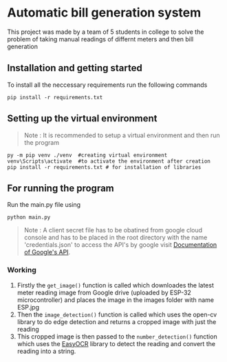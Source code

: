 # Automatic bill generation system

This project was made by a team of 5 students in college to solve the problem of taking manual readings of differnt meters and then bill generation

## Installation and getting started

To install all the neccessary requirements run the following commands

```
pip install -r requirements.txt
```

## Setting up the virtual environment

> Note : It is recommended to setup a virtual environment and then run the program

```
py -m pip venv ./venv  #creating virtual environment
venv\Scripts\activate  #to activate the environment after creation
pip install -r requirements.txt # for installation of libraries

```

## For running the program

Run the main.py file using

```
python main.py
```

> Note : A client secret file has to be obatined from google cloud console and has to be placed in the root directory with the name 'credentials.json' to access the API's by google visit [Documentation of Google's API](https://developers.google.com/workspace/guides/create-credentials).

### Working

1. Firstly the `get_image()` function is called which downloades the latest meter reading image from Google drive (uploaded by ESP-32 microcontroller) and places the image in the images folder with name ESP.jpg
2. Then the `image_detection()` function is called which uses the open-cv library to do edge detection and returns a cropped image with just the reading
3. This cropped image is then passed to the `number_detection()` function which uses the [EasyOCR](https://github.com/JaidedAI/EasyOCR) library to detect the reading and convert the reading into a string.

